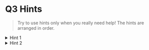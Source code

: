 # Q3 Hints
> Try to use hints only when you really need help! The hints are arranged in order.

<details>
  <summary>Hint 1</summary>

  This can be achieved using a <a href="https://en.wikipedia.org/wiki/Flood_fill">Flood fill algorithm</a>, but you must add your own custom checks regarding the depth level, and change the notion of "same colour" to "obstacle".

</details>

<details>
  <summary>Hint 2</summary>

  Encountering a timeout on your code for more complex cases? Perhaps consider how efficient your current algorithm is. Does it constantly excessively waste time computing something that would be overwritten later? Is there a way to mimize this wastage in computational time?

</details>
